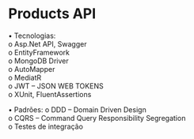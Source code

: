 # Products API

• Tecnologias: <br>
o Asp.Net API, Swagger<br>
o EntityFramework<br>
o MongoDB Driver<br>
o AutoMapper<br>
o MediatR<br>
o JWT – JSON WEB TOKENS<br>
o XUnit, FluentAssertions<br>

• Padrões:
o DDD – Domain Driven Design<br>
o CQRS – Command Query Responsibility Segregation<br>
o Testes de integração
